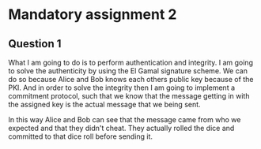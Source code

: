# Mandatory assignment 2

## Question 1
What I am going to do is to perform authentication and integrity. I am going to solve the authenticity by using the El Gamal signature scheme. We can do so because Alice and Bob knows each others public key because of the PKI. And in order to solve the integrity then I am going to implement a commitment protocol, such that we know that the message getting in with the assigned key is the actual message that we being sent.

In this way Alice and Bob can see that the message came from who we expected and that they didn't cheat. They actually rolled the dice and committed to that dice roll before sending it. 